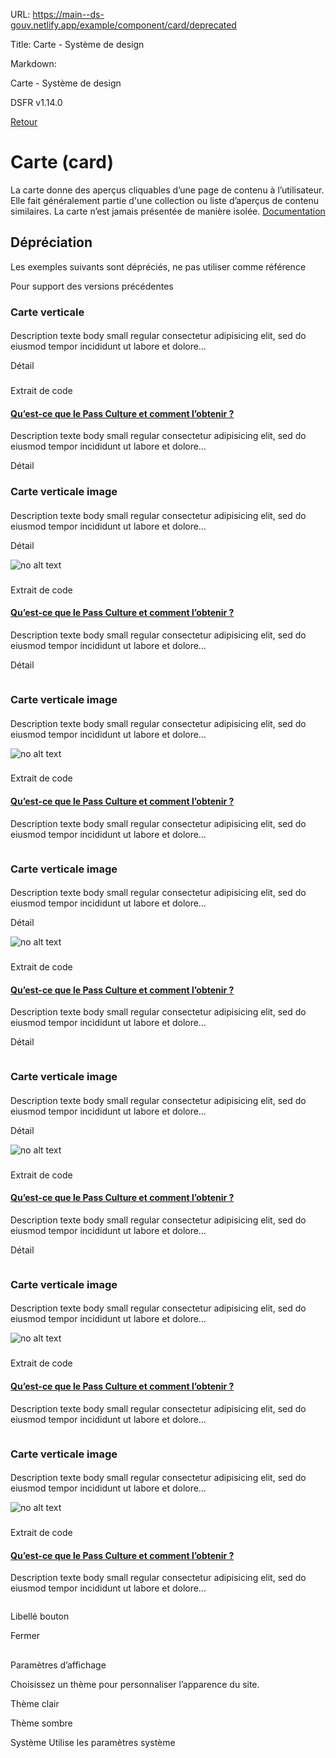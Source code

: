 URL:
https://main--ds-gouv.netlify.app/example/component/card/deprecated

Title:
Carte - Système de design

Markdown:


Carte - Système de design


DSFR v1.14.0


[Retour](../)


# Carte (card)


La carte donne des aperçus cliquables d’une page de contenu à l’utilisateur. Elle fait généralement partie d'une collection ou liste d’aperçus de contenu similaires. La carte n’est jamais présentée de manière isolée.
[Documentation](https://www.systeme-de-design.gouv.fr/elements-d-interface/composants/carte)


## Dépréciation


Les exemples suivants sont dépréciés, ne pas utiliser comme référence

Pour support des versions précédentes


### Carte verticale


####


Description texte body small regular consectetur adipisicing elit, sed do eiusmod tempor incididunt ut labore et dolore…


Détail


###
Extrait de code


<div class="fr-grid-row fr-grid-row--gutters">
<div class="fr-col-12 fr-col-md-3">
<div class="fr-card fr-enlarge-link">
<div class="fr-card__body">
<h4 class="fr-card__title">
<a href="#" class="fr-card__link">Qu’est-ce que le Pass Culture et comment l’obtenir ?</a>
</h4>
<p class="fr-card__desc">Description texte body small regular consectetur adipisicing elit, sed do eiusmod tempor incididunt ut labore et dolore…</p>
<p class="fr-card__detail">Détail</p>
</div>
</div>
</div>
</div>


### Carte verticale image


####


Description texte body small regular consectetur adipisicing elit, sed do eiusmod tempor incididunt ut labore et dolore…


Détail


![no alt text](../../../../example/img/placeholder.16x9.png)


###
Extrait de code


<div class="fr-grid-row fr-grid-row--gutters">
<div class="fr-col-12 fr-col-md-3">
<div class="fr-card fr-enlarge-link">
<div class="fr-card__body">
<h4 class="fr-card__title">
<a href="#" class="fr-card__link">Qu’est-ce que le Pass Culture et comment l’obtenir ?</a>
</h4>
<p class="fr-card__desc">Description texte body small regular consectetur adipisicing elit, sed do eiusmod tempor incididunt ut labore et dolore…</p>
<p class="fr-card__detail">Détail</p>
</div>
<div class="fr-card__img">
<img class="fr-responsive-img" src="../../../../example/img/placeholder.16x9.png" alt="" />
<!-- L’alternative de l’image (attribut alt) doit rester vide car l’image est illustrative et ne doit pas être restituée aux technologies d’assistance -->
</div>
</div>
</div>
</div>


### Carte verticale image


####


Description texte body small regular consectetur adipisicing elit, sed do eiusmod tempor incididunt ut labore et dolore…


![no alt text](../../../../example/img/placeholder.16x9.png)


###
Extrait de code


<div class="fr-grid-row fr-grid-row--gutters">
<div class="fr-col-12 fr-col-md-3">
<div class="fr-card fr-enlarge-link">
<div class="fr-card__body">
<h4 class="fr-card__title">
<a href="#" class="fr-card__link">Qu’est-ce que le Pass Culture et comment l’obtenir ?</a>
</h4>
<p class="fr-card__desc">Description texte body small regular consectetur adipisicing elit, sed do eiusmod tempor incididunt ut labore et dolore…</p>
</div>
<div class="fr-card__img">
<img class="fr-responsive-img" src="../../../../example/img/placeholder.16x9.png" alt="" />
<!-- L’alternative de l’image (attribut alt) doit rester vide car l’image est illustrative et ne doit pas être restituée aux technologies d’assistance -->
</div>
</div>
</div>
</div>


### Carte verticale image


####


Description texte body small regular consectetur adipisicing elit, sed do eiusmod tempor incididunt ut labore et dolore…


Détail


![no alt text](../../../../example/img/placeholder.16x9.png)


###
Extrait de code


<div class="fr-grid-row fr-grid-row--gutters">
<div class="fr-col-12 fr-col-md-3">
<div class="fr-card">
<div class="fr-card__body">
<h4 class="fr-card__title">
<a href="#" class="fr-card__link">Qu’est-ce que le Pass Culture et comment l’obtenir ?</a>
</h4>
<p class="fr-card__desc">Description texte body small regular consectetur adipisicing elit, sed do eiusmod tempor incididunt ut labore et dolore…</p>
<p class="fr-card__detail">Détail</p>
</div>
<div class="fr-card__img">
<img class="fr-responsive-img" src="../../../../example/img/placeholder.16x9.png" alt="" />
<!-- L’alternative de l’image (attribut alt) doit rester vide car l’image est illustrative et ne doit pas être restituée aux technologies d’assistance -->
</div>
</div>
</div>
</div>


### Carte verticale image


####


Description texte body small regular consectetur adipisicing elit, sed do eiusmod tempor incididunt ut labore et dolore…


Détail


![no alt text](../../../../example/img/placeholder.16x9.png)


###
Extrait de code


<div class="fr-grid-row fr-grid-row--gutters">
<div class="fr-col-12 fr-col-md-8">
<div class="fr-card fr-enlarge-link fr-card--horizontal">
<div class="fr-card__body">
<h4 class="fr-card__title">
<a href="#" class="fr-card__link">Qu’est-ce que le Pass Culture et comment l’obtenir ?</a>
</h4>
<p class="fr-card__desc">Description texte body small regular consectetur adipisicing elit, sed do eiusmod tempor incididunt ut labore et dolore…</p>
<p class="fr-card__detail">Détail</p>
</div>
<div class="fr-card__img">
<img class="fr-responsive-img" src="../../../../example/img/placeholder.16x9.png" alt="" />
<!-- L’alternative de l’image (attribut alt) doit rester vide car l’image est illustrative et ne doit pas être restituée aux technologies d’assistance -->
</div>
</div>
</div>
</div>


### Carte verticale image


####


Description texte body small regular consectetur adipisicing elit, sed do eiusmod tempor incididunt ut labore et dolore…


![no alt text](../../../../example/img/placeholder.16x9.png)


###
Extrait de code


<div class="fr-grid-row fr-grid-row--gutters">
<div class="fr-col-12 fr-col-md-8">
<div class="fr-card fr-enlarge-link fr-card--horizontal">
<div class="fr-card__body">
<h4 class="fr-card__title">
<a href="#" class="fr-card__link">Qu’est-ce que le Pass Culture et comment l’obtenir ?</a>
</h4>
<p class="fr-card__desc">Description texte body small regular consectetur adipisicing elit, sed do eiusmod tempor incididunt ut labore et dolore…</p>
</div>
<div class="fr-card__img">
<img class="fr-responsive-img" src="../../../../example/img/placeholder.16x9.png" alt="" />
<!-- L’alternative de l’image (attribut alt) doit rester vide car l’image est illustrative et ne doit pas être restituée aux technologies d’assistance -->
</div>
</div>
</div>
</div>


### Carte verticale image


####


Description texte body small regular consectetur adipisicing elit, sed do eiusmod tempor incididunt ut labore et dolore…


![no alt text](../../../../example/img/placeholder.16x9.png)


###
Extrait de code


<div class="fr-grid-row fr-grid-row--gutters">
<div class="fr-col-12 fr-col-md-8">
<div class="fr-card fr-card--horizontal">
<div class="fr-card__body">
<h4 class="fr-card__title">
<a href="#" class="fr-card__link">Qu’est-ce que le Pass Culture et comment l’obtenir ?</a>
</h4>
<p class="fr-card__desc">Description texte body small regular consectetur adipisicing elit, sed do eiusmod tempor incididunt ut labore et dolore…</p>
</div>
<div class="fr-card__img">
<img class="fr-responsive-img" src="../../../../example/img/placeholder.16x9.png" alt="" />
<!-- L’alternative de l’image (attribut alt) doit rester vide car l’image est illustrative et ne doit pas être restituée aux technologies d’assistance -->
</div>
</div>
</div>
</div>


Libellé bouton


Fermer


##
Paramètres d’affichage


Choisissez un thème pour personnaliser l’apparence du site.


Thème clair


Thème sombre


Système
Utilise les paramètres système
